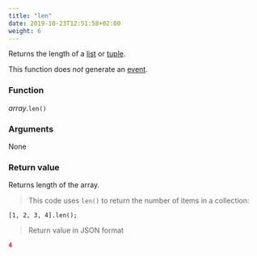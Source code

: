 ```yaml
---
title: "len"
date: 2019-10-23T12:51:58+02:00
weight: 6
---
```


Returns the length of a [list](..) or [tuple](../../tuple).

This function does *not* generate an [event](../../../events).

### Function

*array*.`len()`

### Arguments

None

### Return value

Returns length of the array.

> This code uses `len()` to return the number of items in a collection:

```thingsdb,json_response
[1, 2, 3, 4].len();
```

> Return value in JSON format

```json
4
```

